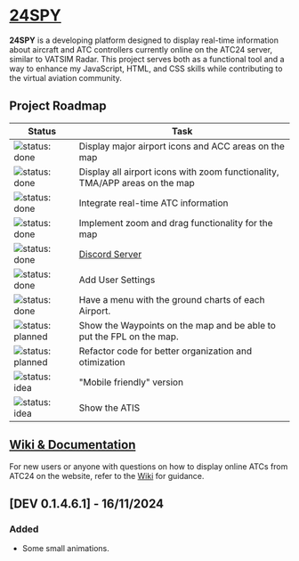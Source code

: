 # [24SPY](https://tiaguinho2009.github.io/24SPY/)

**24SPY** is a developing platform designed to display real-time information about aircraft and ATC controllers currently online on the ATC24 server, similar to VATSIM Radar. This project serves both as a functional tool and a way to enhance my JavaScript, HTML, and CSS skills while contributing to the virtual aviation community.

## Project Roadmap

| Status                                         | Task                                         |
|------------------------------------------------|----------------------------------------------|
| ![status: done](https://img.shields.io/badge/status-done-brightgreen) | Display major airport icons and ACC areas on the map |
| ![status: done](https://img.shields.io/badge/status-done-brightgreen) | Display all airport icons with zoom functionality, TMA/APP areas on the map |
| ![status: done](https://img.shields.io/badge/status-done-brightgreen) | Integrate real-time ATC information |
| ![status: done](https://img.shields.io/badge/status-done-brightgreen) | Implement zoom and drag functionality for the map |
| ![status: done](https://img.shields.io/badge/status-done-brightgreen) | [Discord Server](https://discord.gg/8cQAguPjkh) |
| ![status: done](https://img.shields.io/badge/status-done-brightgreen) | Add User Settings |
| ![status: done](https://img.shields.io/badge/status-done-brightgreen) | Have a menu with the ground charts of each Airport.|
| ![status: planned](https://img.shields.io/badge/status-planned-blue) | Show the Waypoints on the map and be able to put the FPL on the map.|
| ![status: planned](https://img.shields.io/badge/status-planned-blue) | Refactor code for better organization and otimization |
| ![status: idea](https://img.shields.io/badge/status-idea-lightgrey) | "Mobile friendly" version |
| ![status: idea](https://img.shields.io/badge/status-idea-lightgrey) | Show the ATIS |

## [Wiki & Documentation](https://github.com/tiaguinho2009/24SPY/wiki)

For new users or anyone with questions on how to display online ATCs from ATC24 on the website, refer to the [Wiki](https://github.com/tiaguinho2009/24SPY/wiki) for guidance.

## [DEV 0.1.4.6.1] - 16/11/2024
### Added
- Some small animations.